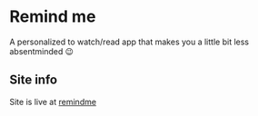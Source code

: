 # Remind me

A personalized to watch/read app that makes you a little bit less absentminded 😉



## Site info
Site is live at [remindme](https://remindme.vercel.app/)